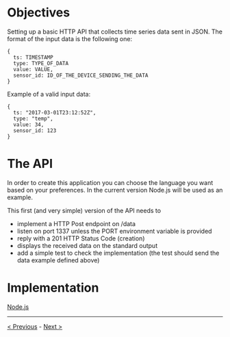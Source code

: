 # Objectives

Setting up a basic HTTP API that collects time series data sent in JSON.
The format of the input data is the following one:

````
{
  ts: TIMESTAMP
  type: TYPE_OF_DATA
  value: VALUE,
  sensor_id: ID_OF_THE_DEVICE_SENDING_THE_DATA
}
````

Example of a valid input data:

````
{
  ts: "2017-03-01T23:12:52Z",
  type: "temp",
  value: 34,
  sensor_id: 123
}
````

# The API

In order to create this application you can choose the language you want based on your preferences.
In the current version Node.js will be used as an example.

This first (and very simple) version of the API needs to 

* implement a HTTP Post endpoint on /data
* listen on port 1337 unless the PORT environment variable is provided
* reply with a 201 HTTP Status Code (creation)
* displays the received data on the standard output
* add a simple test to check the implementation (the test should send the data example defined above)

# Implementation

[Node.js](./nodejs)

-----
[< Previous](../step0) - [Next >](../step2)
